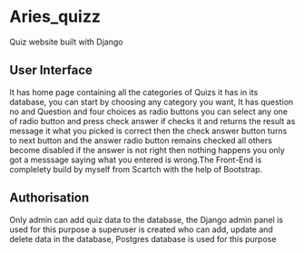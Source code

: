 # Aries_quizz

Quiz website built with Django

## User Interface

It has home page containing all the categories of Quizs it has in its database, you can start by choosing any category you want, It has question no and Question and four choices as radio buttons you can select any one of radio button and press check answer if checks it and returns the result as message it what you picked is correct then the check answer button turns to next button and the answer radio button remains checked all others become disabled if the answer is not right then nothing happens you only got a messsage saying what you entered is wrong.The Front-End is complelety build by myself from Scartch with the help of Bootstrap.

## Authorisation

Only admin can add quiz data to the database, the Django admin panel is used for this purpose a superuser is created who can add, update and delete data in the database, Postgres database is used for this purpose
